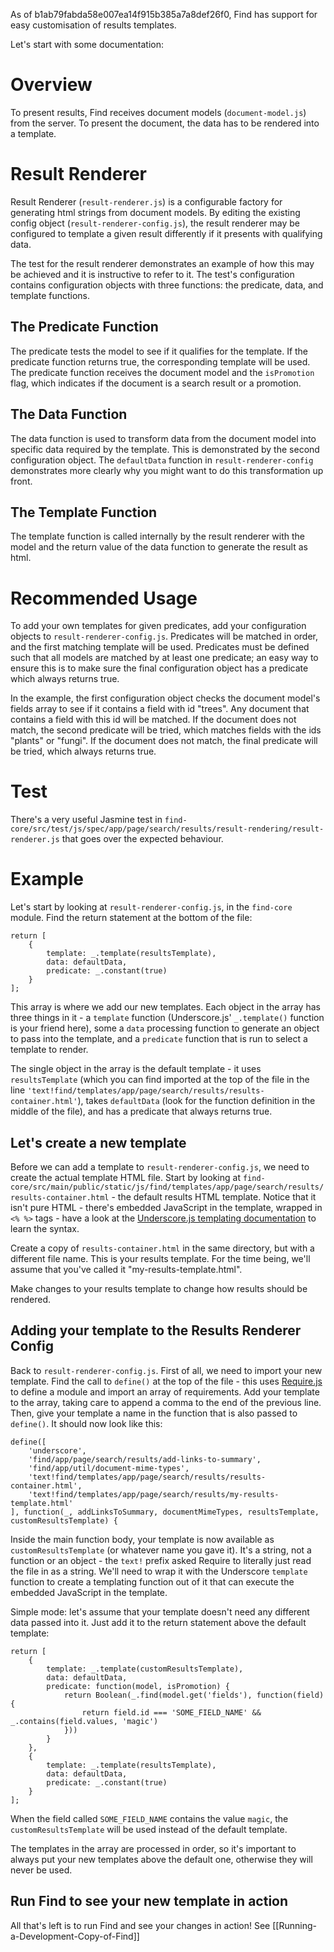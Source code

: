 As of b1ab79fabda58e007ea14f915b385a7a8def26f0, Find has support for easy customisation of results templates.

Let's start with some documentation:

# Overview

To present results, Find receives document models (`document-model.js`) from the server. To present the document, the data has to be rendered into a template.

# Result Renderer

Result Renderer (`result-renderer.js`) is a configurable factory for generating html strings from document models. By editing the existing config object (`result-renderer-config.js`), the result renderer may be configured to template a given result differently if it presents with qualifying data.

The test for the result renderer demonstrates an example of how this may be achieved and it is instructive to refer to it. The test's configuration contains configuration objects with three functions: the predicate, data, and template functions.

## The Predicate Function

The predicate tests the model to see if it qualifies for the template. If the predicate function returns true, the corresponding template will be used. The predicate function receives the document model and the `isPromotion` flag, which indicates if the document is a search result or a promotion.

## The Data Function

The data function is used to transform data from the document model into specific data required by the template. This is demonstrated by the second configuration object. The `defaultData` function in `result-renderer-config` demonstrates more clearly why you might want to do this transformation up front.

## The Template Function

The template function is called internally by the result renderer with the model and the return value of the data function to generate the result as html.

# Recommended Usage

To add your own templates for given predicates, add your configuration objects to `result-renderer-config.js`. Predicates will be matched in order, and the first matching template will be used. Predicates must be defined such that all models are matched by at least one predicate; an easy way to ensure this is to make sure the final configuration object has a predicate which always returns true.

In the example, the first configuration object checks the document model's fields array to see if it contains a field with id "trees". Any document that contains a field with this id will be matched. If the document does not match, the second predicate will be tried, which matches fields with the ids "plants" or "fungi". If the document does not match, the final predicate will be tried, which always returns true.

# Test

There's a very useful Jasmine test in `find-core/src/test/js/spec/app/page/search/results/result-rendering/result-renderer.js` that goes over the expected behaviour.

# Example

Let's start by looking at `result-renderer-config.js`, in the `find-core` module.  Find the return statement at the bottom of the file:

```
return [
    {
        template: _.template(resultsTemplate),
        data: defaultData,
        predicate: _.constant(true)
    }
];
```

This array is where we add our new templates.  Each object in the array has three things in it - a `template` function (Underscore.js' `_.template()` function is your friend here), some a `data` processing function to generate an object to pass into the template, and a `predicate` function that is run to select a template to render.

The single object in the array is the default template - it uses `resultsTemplate` (which you can find imported at the top of the file in the line `'text!find/templates/app/page/search/results/results-container.html'`), takes `defaultData` (look for the function definition in the middle of the file), and has a predicate that always returns true.

## Let's create a new template

Before we can add a template to `result-renderer-config.js`, we need to create the actual template HTML file.  Start by looking at `find-core/src/main/public/static/js/find/templates/app/page/search/results/results-container.html` - the default results HTML template.  Notice that it isn't pure HTML - there's embedded JavaScript in the template, wrapped in `<% %>` tags - have a look at the [Underscore.js templating documentation](http://underscorejs.org/#template) to learn the syntax.

Create a copy of `results-container.html` in the same directory, but with a different file name.  This is your results template.  For the time being, we'll assume that you've called it "my-results-template.html".

Make changes to your results template to change how results should be rendered.

## Adding your template to the Results Renderer Config

Back to `result-renderer-config.js`.  First of all, we need to import your new template.  Find the call to `define()` at the top of the file - this uses [Require.js](http://requirejs.org/) to define a module and import an array of requirements.  Add your template to the array, taking care to append a comma to the end of the previous line.  Then, give your template a name in the function that is also passed to `define()`.  It should now look like this:

```
define([
    'underscore',
    'find/app/page/search/results/add-links-to-summary',
    'find/app/util/document-mime-types',
    'text!find/templates/app/page/search/results/results-container.html',
    'text!find/templates/app/page/search/results/my-results-template.html'
], function(_, addLinksToSummary, documentMimeTypes, resultsTemplate, customResultsTemplate) {
```

Inside the main function body, your template is now available as `customResultsTemplate` (or whatever name you gave it).  It's a string, not a function or an object - the `text!` prefix asked Require to literally just read the file in as a string.  We'll need to wrap it with the Underscore `template` function to create a templating function out of it that can execute the embedded JavaScript in the template.

Simple mode: let's assume that your template doesn't need any different data passed into it.  Just add it to the return statement above the default template:

```
return [
    {
        template: _.template(customResultsTemplate),
        data: defaultData,
        predicate: function(model, isPromotion) {
            return Boolean(_.find(model.get('fields'), function(field) {
                return field.id === 'SOME_FIELD_NAME' && _.contains(field.values, 'magic')
            }))
        }
    },
    {
        template: _.template(resultsTemplate),
        data: defaultData,
        predicate: _.constant(true)
    }
];
```

When the field called `SOME_FIELD_NAME` contains the value `magic`, the `customResultsTemplate` will be used instead of the default template.

The templates in the array are processed in order, so it's important to always put your new templates above the default one, otherwise they will never be used.

## Run Find to see your new template in action

All that's left is to run Find and see your changes in action!  See [[Running-a-Development-Copy-of-Find]]